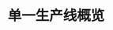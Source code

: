 ---
layout: article
title: 单一生产线概览
description: 
  - 模板展示了单一生产线多个常用指标，例如目标/实际对比和设备综合效率，让您能快速、清楚地获得订单当前状态概览以及设备综合效率的发展变化。
lang: cn
weight: 1000
isDraft: false
ref: Overview-Of-Single-Production-Line
carousel: true
category:
  - Production
  - Serial Production
  - Car
  - Warning
  - Error
image: Overview-Of-Single-Production-Line_CN.png
image_thumbnail: Overview-Of-Single-Production-Line_CN_thumbnail.png
download: Overview-Of-Single-Production-Line_CN.pbmx
overview_description:
overview_benefits:
overview_data_sources:
---